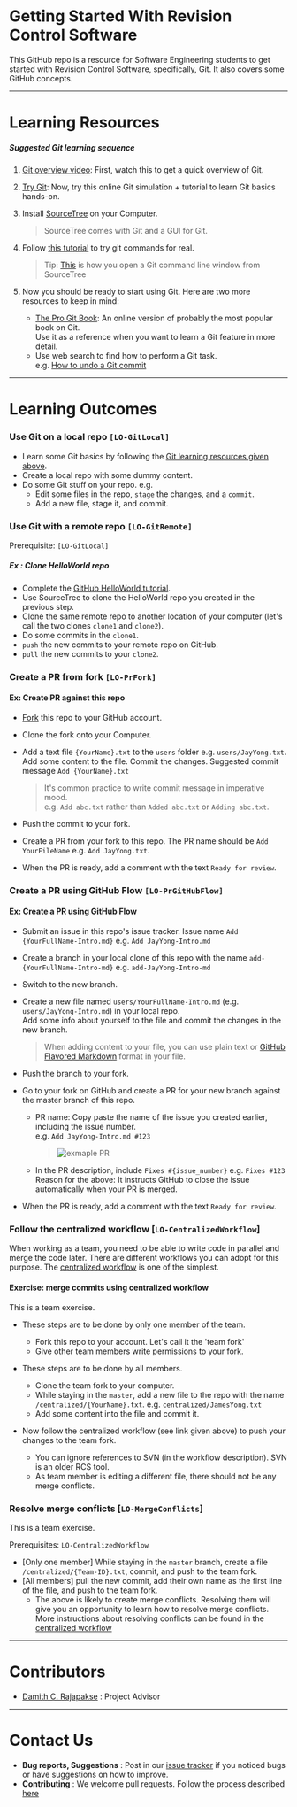 # Getting Started With Revision Control Software

This GitHub repo is a resource for Software Engineering students to get started with Revision Control Software,
specifically, Git. It also covers some GitHub concepts.

-----------------------------------------------------------------------------------------------------
# Learning Resources

##### Suggested Git learning sequence

1. [Git overview video](http://www.youtube.com/watch?v=v40b3ExbM0c): 
   First, watch this to get a quick overview of Git.  
2. [Try Git](https://try.github.io): Now, try this online Git simulation + tutorial 
   to learn Git basics hands-on.
3. Install [SourceTree](https://www.sourcetreeapp.com/) on your Computer.

   > SourceTree comes with Git and a GUI for Git.
4. Follow [this tutorial](https://www.atlassian.com/git/tutorials/setting-up-a-repository) to try git commands
   for real.

   > Tip: [This](https://confluence.atlassian.com/sourcetreekb/using-terminal-in-sourcetree-781398580.html)
   is how you open a Git command line window from SourceTree
5. Now you should be ready to start using Git. Here are two more resources to keep in mind:
   * [The Pro Git Book](http://git-scm.com/book): An online version of probably the
     most popular book on Git.<br>
     Use it as a reference when you want to learn a Git feature in more detail.
   * Use web search to find how to perform a Git task.<br>
     e.g. [How to undo a Git commit](https://git-scm.com/book/en/v2/Git-Basics-Undoing-Things)

-----------------------------------------------------------------------------------------------------
# Learning Outcomes

### Use Git on a local repo `[LO-GitLocal]`

* Learn some Git basics by following the [Git learning resources given above](#learning-resources).
* Create a local repo with some dummy content.
* Do some Git stuff on your repo. e.g. 
  * Edit some files in the repo, `stage` the changes, and a `commit`.
  * Add a new file, stage it, and commit.  


### Use Git with a remote repo `[LO-GitRemote]`

Prerequisite: `[LO-GitLocal]`

##### Ex : Clone HelloWorld repo

* Complete the [GitHub HelloWorld tutorial](https://guides.github.com/activities/hello-world/).
* Use SourceTree to clone the HelloWorld repo you created in the previous step.
* Clone the same remote repo to another location of your computer 
  (let's call the two clones `clone1` and `clone2`).
* Do some commits in the `clone1`.  
* `push` the new commits to your remote repo on GitHub.
* `pull` the new commits to your `clone2`.

### Create a PR from fork `[LO-PrFork]`

#### Ex: Create PR against this repo

* [Fork](https://help.github.com/articles/fork-a-repo/) this repo to your GitHub account.
* Clone the fork onto your Computer.
* Add a text file `{YourName}.txt` to the `users` folder e.g. `users/JayYong.txt`. Add some content to the file. 
  Commit the changes. Suggested commit message `Add {YourName}.txt` 
  
  >It's common practice to write commit message in imperative mood.<br>
  e.g. `Add abc.txt` rather than `Added abc.txt` or `Adding abc.txt`.
* Push the commit to your fork.
* Create a PR from your fork to this repo. The PR name should be `Add YourFileName` e.g. `Add JayYong.txt`.
* When the PR is ready, add a comment with the text `Ready for review`.

### Create a PR using GitHub Flow `[LO-PrGitHubFlow]`

#### Ex: Create a PR using GitHub Flow

* Submit an issue in this repo's issue tracker. Issue name `Add {YourFullName-Intro.md}` 
  e.g. `Add JayYong-Intro.md`
* Create a branch in your local clone of this repo with the name `add-{YourFullName-Intro-md}` 
  e.g. `add-JayYong-Intro-md`
* Switch to the new branch.
* Create a new file named `users/YourFullName-Intro.md` (e.g. `users/JayYong-Intro.md`) in your local repo.<br>
  Add some info about yourself to the file and commit the changes in the new branch.

  > When adding content to your file, you can use plain text or 
  [GitHub Flavored Markdown](https://guides.github.com/features/mastering-markdown/) format in your file.
  
* Push the branch to your fork.
* Go to your fork on GitHub and create a PR for your new branch against the master branch of this repo.
  * PR name: Copy paste the name of the issue you created earlier, including the issue number. <br>
    e.g. `Add JayYong-Intro.md #123`

    > ![exmaple PR](/images/PrGithubFlow.png)
    
  * In the PR description, include `Fixes #{issue_number}` e.g. `Fixes #123`<br>
    Reason for the above: It instructs GitHub to close the issue automatically when your PR is merged.
* When the PR is ready, add a comment with the text `Ready for review`.

### Follow the centralized workflow [`LO-CentralizedWorkflow`]

When working as a team, you need to be able to write code in parallel and merge the code later.
 There are different workflows you can adopt for this purpose.
 The [centralized workflow](https://www.atlassian.com/git/tutorials/comparing-workflows/centralized-workflow)
 is one of the simplest.

#### Exercise: merge commits using centralized workflow

This is a team exercise.

* These steps are to be done by only one member of the team.
  * Fork this repo to your account. Let's call it the 'team fork'
  * Give other team members write permissions to your fork.

* These steps are to be done by all members.
  * Clone the team fork to your computer.
  * While staying in the `master`, add a new file to the repo with the name
  `/centralized/{YourName}.txt`. e.g. `centralized/JamesYong.txt`
  * Add some content into the file and commit it.

* Now follow the centralized workflow (see link given above) to push your changes to the
  team fork.
  * You can ignore references to SVN (in the workflow description). SVN is an older RCS tool.
  * As team member is editing a different file, there should not be any merge conflicts.

### Resolve merge conflicts [`LO-MergeConflicts`]

This is a team exercise.

Prerequisites: `LO-CentralizedWorkflow`

* [Only one member] While staying in the `master` branch,
  create a file `/centralized/{Team-ID}.txt`, commit, and push to the team fork.
* [All members] pull the new commit, add their own name as the first line of the file,
  and push to the team fork.
  * The above is likely to create merge conflicts. Resolving them will give you an opportunity
    to learn how to resolve merge conflicts. More instructions about resolving conflicts
    can be found in the [centralized workflow](https://www.atlassian.com/git/tutorials/comparing-workflows/centralized-workflow)


-----------------------------------------------------------------------------------------------------
# Contributors

* [Damith C. Rajapakse](http://www.comp.nus.edu.sg/~damithch) : Project Advisor

-----------------------------------------------------------------------------------------------------
# Contact Us

* **Bug reports, Suggestions** : Post in our [issue tracker](https://github.com/se-edu/rcs/issues)
  if you noticed bugs or have suggestions on how to improve.
* **Contributing** : We welcome pull requests. Follow the process described [here](https://github.com/oss-generic/process)

